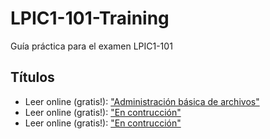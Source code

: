 # LPIC1-101-Training
Guía práctica para el examen LPIC1-101


## Títulos

* Leer online (gratis!): ["Administración básica de archivos"](File\%20&\%20Management/README.md)
* Leer online (gratis!): ["En contrucción"](File\%20&\%20Management/README.md)
* Leer online (gratis!): ["En contrucción"](File\%20&\%20Management/README.md)
